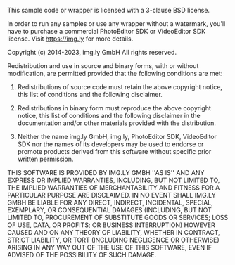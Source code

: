 This sample code or wrapper is licensed with a 3-clause BSD license.

In order to run any samples or use any wrapper without a watermark,
you'll have to purchase a commercial PhotoEditor SDK or VideoEditor SDK
license. Visit https://img.ly for more details.

Copyright (c) 2014-2023, img.ly GmbH
All rights reserved.

Redistribution and use in source and binary forms, with or without
modification, are permitted provided that the following conditions are met:

1. Redistributions of source code must retain the above copyright
   notice, this list of conditions and the following disclaimer.

2. Redistributions in binary form must reproduce the above copyright
   notice, this list of conditions and the following disclaimer in the
   documentation and/or other materials provided with the distribution.

3. Neither the name img.ly GmbH, img.ly, PhotoEditor SDK, VideoEditor SDK
   nor the names of its developers may be used to endorse or promote products
   derived from this software without specific prior written permission.

THIS SOFTWARE IS PROVIDED BY IMG.LY GMBH ''AS IS'' AND ANY
EXPRESS OR IMPLIED WARRANTIES, INCLUDING, BUT NOT LIMITED TO, THE IMPLIED
WARRANTIES OF MERCHANTABILITY AND FITNESS FOR A PARTICULAR PURPOSE ARE
DISCLAIMED. IN NO EVENT SHALL IMG.LY GMBH BE LIABLE FOR ANY
DIRECT, INDIRECT, INCIDENTAL, SPECIAL, EXEMPLARY, OR CONSEQUENTIAL DAMAGES
(INCLUDING, BUT NOT LIMITED TO, PROCUREMENT OF SUBSTITUTE GOODS OR SERVICES;
LOSS OF USE, DATA, OR PROFITS; OR BUSINESS INTERRUPTION) HOWEVER CAUSED AND
ON ANY THEORY OF LIABILITY, WHETHER IN CONTRACT, STRICT LIABILITY, OR TORT
(INCLUDING NEGLIGENCE OR OTHERWISE) ARISING IN ANY WAY OUT OF THE USE OF THIS
SOFTWARE, EVEN IF ADVISED OF THE POSSIBILITY OF SUCH DAMAGE.

